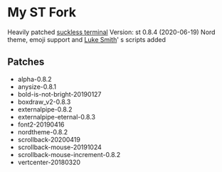 # My ST Fork
Heavily patched [suckless terminal](https://st.suckless.org/)
Version: st 0.8.4 (2020-06-19)
Nord theme, emoji support and [Luke Smith](https://github.com/LukeSmithxyz)' s scripts added

## Patches
- alpha-0.8.2
- anysize-0.8.1
- bold-is-not-bright-20190127
- boxdraw_v2-0.8.3
- externalpipe-0.8.2
- externalpipe-eternal-0.8.3
- font2-20190416
- nordtheme-0.8.2
- scrollback-20200419
- scrollback-mouse-20191024
- scrollback-mouse-increment-0.8.2
- vertcenter-20180320
